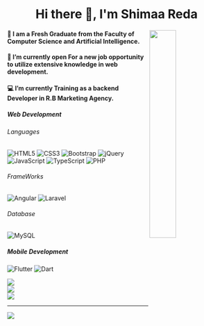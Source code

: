 <h1 align='center'> Hi there 👋, I'm Shimaa Reda </h1>

<div>
<img align="right" src="https://user-images.githubusercontent.com/63050133/156676671-d5b2e362-97d4-4404-9447-dd71ddfea82f.gif" width="35%"/>
  <h4>🏫 I am a Fresh Graduate from the Faculty of Computer Science and Artificial Intelligence.</h4>
  <h4>🌱 I’m currently open For a new job opportunity to utilize extensive knowledge in web development.</h4>
  <h4>💻 I’m currently Training as a backend Developer in R.B Marketing Agency.</h4>
</div>

<h5>Web Development</h5>

<h6>Languages</h6>

![HTML5](https://img.shields.io/badge/html5-%23E34F26.svg?style=flat&logo=html5&logoColor=white) ![CSS3](https://img.shields.io/badge/css3-%231572B6.svg?style=flat&logo=css3&logoColor=white) ![Bootstrap](https://img.shields.io/badge/bootstrap-%23563D7C.svg?style=flat&logo=bootstrap&logoColor=white) ![jQuery](https://img.shields.io/badge/jquery-%230769AD.svg?style=flat&logo=jquery&logoColor=white)![JavaScript](https://img.shields.io/badge/javascript-%23323330.svg?style=flat&logo=javascript&logoColor=%23F7DF1E) ![TypeScript](https://img.shields.io/badge/typescript-%23007ACC.svg?style=flat&logo=typescript&logoColor=white) ![PHP](https://img.shields.io/badge/php-%23777BB4.svg?style=flat&logo=php&logoColor=white)

<h6>FrameWorks</h6>

![Angular](https://img.shields.io/badge/angular-%23DD0031.svg?style=flat&logo=angular&logoColor=white) 
![Laravel](https://img.shields.io/badge/laravel-%23FF2D20.svg?style=flat&logo=laravel&logoColor=white) 

<h6>Database</h6>

![MySQL](https://img.shields.io/badge/mysql-%2300f.svg?style=flat&logo=mysql&logoColor=white)

<h5>Mobile Development</h5>

![Flutter](https://img.shields.io/badge/Flutter-%2302569B.svg?style=for-the-badge&logo=Flutter&logoColor=white)
![Dart](https://img.shields.io/badge/dart-%230175C2.svg?style=for-the-badge&logo=dart&logoColor=white)


<!-- 
<h4>🔧 Languages & Tools</h4> -->

![](https://github-readme-stats.vercel.app/api?username=Shimaa-reda&theme=dark&hide_border=false&include_all_commits=true&count_private=true)<br/>
![](https://github-readme-streak-stats.herokuapp.com/?user=Shimaa-reda&theme=dark&hide_border=false)<br/>
![](https://github-readme-stats.vercel.app/api/top-langs/?username=Shimaa-reda&theme=dark&hide_border=false&include_all_commits=true&count_private=true&layout=compact)

---
[![](https://visitcount.itsvg.in/api?id=Shimaa-reda&icon=0&color=0)](https://visitcount.itsvg.in)
<!--
**Shimaa-reda/Shimaa-reda** is a ✨ _special_ ✨ repository because its `README.md` (this file) appears on your GitHub profile.

Here are some ideas to get you started:

- 🔭 I’m currently working with...
- 🌱  I’m currently open for: new job opportunity, this is MY RESUME.
- 📫 How to reach me: ...
- 😄 Always learning new things
- ⚡ Doing my best

-->
